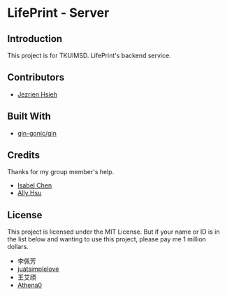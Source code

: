 # LifePrint - Server

## Introduction
This project is for TKUIMSD. LifePrint's backend service.

## Contributors
- [Jezrien Hsieh](https://github.com/jtr860830)

## Built With
- [gin-gonic/gin](https://github.com/gin-gonic/gin)

## Credits
Thanks for my group member's help.
- [Isabel Chen](https://github.com/IsabelChenTw)
- [Ally Hsu](https://github.com/06a17y)

## License
This project is licensed under the MIT License. But if your name or ID is in the list below and wanting to use this project, please pay me 1 million dollars.

- 李佩芳
- [juatsimplelove](https://github.com/juatsimplelove)
- 王艾頎
- [Athena0](https://github.com/Athena0)